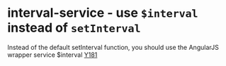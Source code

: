 # interval-service - use `$interval` instead of `setInterval`

Instead of the default setInterval function, you should use the AngularJS wrapper service $interval  [Y181](https://github.com/johnpapa/angular-styleguide#style-y181)

